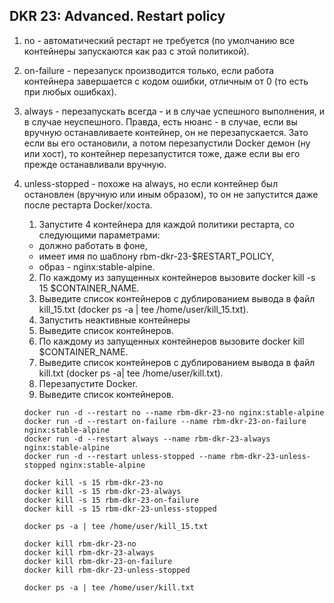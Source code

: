 ## DKR 23: Advanced. Restart policy

 
1. no - автоматический рестарт не требуется (по умолчанию все контейнеры запускаются как раз с этой политикой).
2. on-failure - перезапуск производится только, если работа контейнера завершается с кодом ошибки, отличным от 0 (то есть при любых ошибках).
3. always - перезапускать всегда - и в случае успешного выполнения, и в случае неуспешного. Правда, есть нюанс - в случае, если вы вручную останавливаете контейнер, он не перезапускается. Зато если вы его остановили, а потом перезапустили Docker демон (ну или хост), то контейнер перезапустится тоже, даже если вы его прежде останавливали вручную.
4. unless-stopped - похоже на always, но если контейнер был остановлен (вручную или иным образом), то он не запустится даже после рестарта Docker/хоста.
 
 
    1. Запустите 4 контейнера для каждой политики рестарта, со следующими параметрами:

    * должно работать в фоне,
    * имеет имя по шаблону rbm-dkr-23-$RESTART_POLICY,
    * образ - nginx:stable-alpine.

    2. По каждому из запущенных контейнеров вызовите docker kill -s 15 $CONTAINER_NAME.
    3. Выведите список контейнеров с дублированием вывода в файл kill_15.txt (docker ps -a | tee /home/user/kill_15.txt).
    4. Запустить неактивные контейнеры
    5. Выведите список контейнеров.
    6. По каждому из запущенных контейнеров вызовите docker kill $CONTAINER_NAME.
    7. Выведите список контейнеров с дублированием вывода в файл kill.txt (docker ps -a| tee /home/user/kill.txt).
    8. Перезапустите Docker.
    9. Выведите список контейнеров.
    
    ```
    docker run -d --restart no --name rbm-dkr-23-no nginx:stable-alpine
    docker run -d --restart on-failure --name rbm-dkr-23-on-failure nginx:stable-alpine
    docker run -d --restart always --name rbm-dkr-23-always nginx:stable-alpine
    docker run -d --restart unless-stopped --name rbm-dkr-23-unless-stopped nginx:stable-alpine
    
    docker kill -s 15 rbm-dkr-23-no
    docker kill -s 15 rbm-dkr-23-always
    docker kill -s 15 rbm-dkr-23-on-failure
    docker kill -s 15 rbm-dkr-23-unless-stopped
    
    docker ps -a | tee /home/user/kill_15.txt
    
    docker kill rbm-dkr-23-no
    docker kill rbm-dkr-23-always
    docker kill rbm-dkr-23-on-failure
    docker kill rbm-dkr-23-unless-stopped
    
    docker ps -a | tee /home/user/kill.txt
    ```
    
